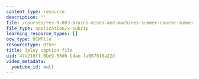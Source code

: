 ```yaml
---
content_type: resource
description: ''
file: /courses/res-9-003-brains-minds-and-machines-summer-course-summer-2015/47e218ff0be955d6bdaefa057010a22d_FRoD9TOJxso.vtt
file_type: application/x-subrip
learning_resource_types: []
ocw_type: OCWFile
resourcetype: Other
title: 3play caption file
uid: 47e218ff-0be9-55d6-bdae-fa057010a22d
video_metadata:
  youtube_id: null
---
```

